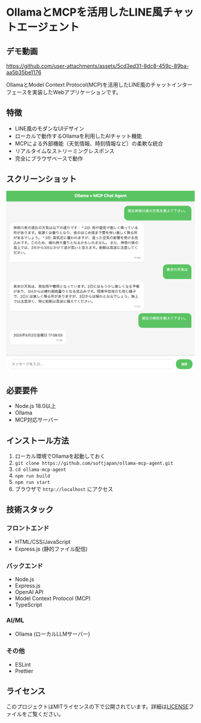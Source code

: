 # OllamaとMCPを活用したLINE風チャットエージェント

## デモ動画



https://github.com/user-attachments/assets/5cd3ed31-8dc8-459c-89ba-aa5b35be1176



OllamaとModel Context Protocol(MCP)を活用したLINE風のチャットインターフェースを実装したWebアプリケーションです。

## 特徴

- LINE風のモダンなUIデザイン
- ローカルで動作するOllamaを利用したAIチャット機能
- MCPによる外部機能（天気情報、時刻情報など）の柔軟な統合
- リアルタイムなストリーミングレスポンス
- 完全にブラウザベースで動作

## スクリーンショット

![アプリケーションのスクリーンショット](assets/screen-shot.png)

## 必要要件

- Node.js 18.0以上
- Ollama
- MCP対応サーバー

## インストール方法

1. ローカル環境でOllamaを起動しておく
2. `git clone https://github.com/softjapan/ollama-mcp-agent.git`
3. `cd ollama-mcp-agent`
4. `npm run build`
5. `npm run start`
6. ブラウザで `http://localhost` にアクセス


## 技術スタック

### フロントエンド
- HTML/CSS/JavaScript
- Express.js (静的ファイル配信)

### バックエンド
- Node.js
- Express.js
- OpenAI API
- Model Context Protocol (MCP)
- TypeScript

### AI/ML
- Ollama (ローカルLLMサーバー)

### その他
- ESLint
- Prettier


## ライセンス

このプロジェクトはMITライセンスの下で公開されています。詳細は[LICENSE](LICENSE)ファイルをご覧ください。
